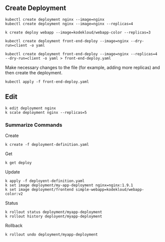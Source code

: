 ## Create Deployment
```
kubectl create deployment nginx --image=nginx
kubectl create deployment nginx --image=nginx --replicas=4

k create deploy webapp --image=kodekloud/webapp-color --replicas=3
```

```
kubectl create deployment front-end-deploy --image=nginx --dry-run=client -o yaml
```

```
kubectl create deployment front-end-deploy --image=nginx --replicas=4 --dry-run=client -o yaml > front-end-deploy.yaml
```

Make necessary changes to the file (for example, adding more replicas) and then create the deployment.

```
kubectl apply -f front-end-deploy.yaml
```

## Edit

```
k edit deployment nginx
k scale deployment nginx --replicas=5
```

### Summarize Commands

Create
```
k create -f deployment-definition.yaml
```
Get
```
k get deploy
```
Update
```
k apply -f deployent-definition.yaml
k set image deployment/my-app-deployment nginx=nginx:1.9.1
k set image deployment/frontend simple-webapp=kodekloud/webapp-color:v2
```
Status
```
k rollout status deployment/myapp-deployment
k rollout history deployent/myapp-deployment
```
Rollback
```
k rollout undo deployment/myapp-deployment
```
